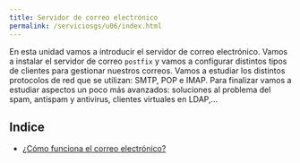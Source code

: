 ```yaml
---
title: Servidor de correo electrónico
permalink: /serviciosgs/u06/index.html
---
```


En esta unidad vamos a introducir el servidor de correo electrónico. Vamos a instalar el servidor de correo `postfix` y vamos a configurar distintos tipos de clientes para gestionar nuestros correos. Vamos a estudiar los distintos protocolos de red que se utilizan: SMTP, POP e IMAP. Para finalizar vamos a estudiar aspectos un poco más avanzados: soluciones al problema del spam, antispam y antivirus, clientes virtuales en LDAP,...

## Indice

* [¿Cómo funciona el correo electrónico?](como_funciona_mail.html)

<!--
* [Instalación y configuración básica de postfix](postfix1.html)
* [Gestión de correo desde el servidor](postfix2.html)
* [Caso 1: Envío local, entre usuarios del mismo servidor](postfix3.html)
* [Caso 2: Envío de correos desde internet a usuarios del servidor](postfix4.html)
  * [Alias y redirecciones](postfix5.html)
* [Caso 3: Envío de correo desde usuarios del servidor a correos de internet](postfix6.html)
  * [Soluciones al problema del spam](postfix7.html)
* [Caso 4: Envio de correo electrónico usando nuestro servidor de correos](postfix8.html)
* [Caso 5: Recepción de correo electrónico usando nuestro servidor de correos](postfix9.html)
* [Antispam y antivirus en nuestro servidor de correos](postfix10.html)


## Práctica

* [Práctica servidor de correo en servidores cloud](practica_correo.html)
* [Práctica servidor de correo en casa](practica_correo_casa.html)
-->